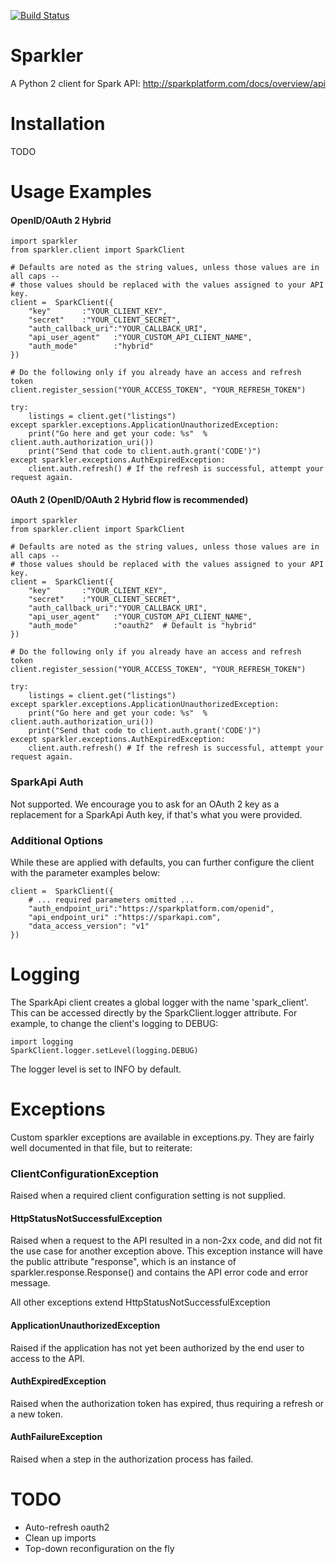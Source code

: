 [![Build Status](https://travis-ci.org/joshcom/sparkler_py2.png?branch=master)](https://travis-ci.org/joshcom/sparkler_py2)

Sparkler
========
A Python 2 client for Spark API: http://sparkplatform.com/docs/overview/api

Installation
========
TODO

Usage Examples
========
#### OpenID/OAuth 2 Hybrid
    import sparkler
    from sparkler.client import SparkClient

    # Defaults are noted as the string values, unless those values are in all caps --
    # those values should be replaced with the values assigned to your API key.
    client =  SparkClient({
        "key"       :"YOUR_CLIENT_KEY",  
        "secret"    :"YOUR_CLIENT_SECRET", 
        "auth_callback_uri":"YOUR_CALLBACK_URI", 
        "api_user_agent"   :"YOUR_CUSTOM_API_CLIENT_NAME",
        "auth_mode"        :"hybrid"
    })

    # Do the following only if you already have an access and refresh token
    client.register_session("YOUR_ACCESS_TOKEN", "YOUR_REFRESH_TOKEN")

    try:
        listings = client.get("listings")
    except sparkler.exceptions.ApplicationUnauthorizedException:
        print("Go here and get your code: %s"  % client.auth.authorization_uri())
        print("Send that code to client.auth.grant('CODE')")
    except sparkler.exceptions.AuthExpiredException:
        client.auth.refresh() # If the refresh is successful, attempt your request again.

#### OAuth 2 (OpenID/OAuth 2 Hybrid flow is recommended)
    import sparkler
    from sparkler.client import SparkClient

    # Defaults are noted as the string values, unless those values are in all caps --
    # those values should be replaced with the values assigned to your API key.
    client =  SparkClient({
        "key"       :"YOUR_CLIENT_KEY",  
        "secret"    :"YOUR_CLIENT_SECRET", 
        "auth_callback_uri":"YOUR_CALLBACK_URI", 
        "api_user_agent"   :"YOUR_CUSTOM_API_CLIENT_NAME",
        "auth_mode"        :"oauth2"  # Default is "hybrid"
    })

    # Do the following only if you already have an access and refresh token
    client.register_session("YOUR_ACCESS_TOKEN", "YOUR_REFRESH_TOKEN")

    try:
        listings = client.get("listings")
    except sparkler.exceptions.ApplicationUnauthorizedException:
        print("Go here and get your code: %s"  % client.auth.authorization_uri())
        print("Send that code to client.auth.grant('CODE')")
    except sparkler.exceptions.AuthExpiredException:
        client.auth.refresh() # If the refresh is successful, attempt your request again.

### SparkApi Auth
Not supported.  We encourage you to ask for an OAuth 2 key as a replacement for a SparkApi Auth key, if that's
what you were provided.

### Additional Options
While these are applied with defaults, you can further configure the client with the parameter examples below:

    client =  SparkClient({
        # ... required parameters omitted ...
        "auth_endpoint_uri":"https://sparkplatform.com/openid",
        "api_endpoint_uri" :"https://sparkapi.com",
        "data_access_version": "v1"
    })


Logging
=======
The SparkApi client creates a global logger with the name 'spark_client'.  This can be accessed directly by the SparkClient.logger attribute.  For example, to change the client's logging to DEBUG:

    import logging
    SparkClient.logger.setLevel(logging.DEBUG)

The logger level is set to INFO by default.


Exceptions
========
Custom sparkler exceptions are available in exceptions.py.  They are fairly well documented 
in that file, but to reiterate:

### ClientConfigurationException
Raised when a required client configuration setting is not supplied.

#### HttpStatusNotSuccessfulException
Raised when a request to the API resulted in a non-2xx code, and did not fit the use
case for another exception above.  This exception instance will have the public 
attribute "response", which is an instance of sparkler.response.Response() and contains
the API error code and error message.

All other exceptions extend HttpStatusNotSuccessfulException

#### ApplicationUnauthorizedException
Raised if the application has not yet been authorized by the end user
to access to the API.

#### AuthExpiredException
Raised when the authorization token has expired, thus requiring a refresh or a new token.

#### AuthFailureException
Raised when a step in the authorization process has failed. 


TODO
========
* Auto-refresh oauth2
* Clean up imports
* Top-down reconfiguration on the fly
